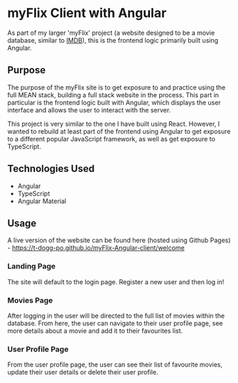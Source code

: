# myFlix Client with Angular
As part of my larger 'myFlix' project (a website designed to be a movie database, similar to [IMDB](https://www.imdb.com/)), this is the frontend logic primarily built using Angular.

## Purpose
The purpose of the myFlix site is to get exposure to and practice using the full MEAN stack, building a full stack website in the process. This part in particular is the frontend logic built with Angular, which displays the user interface and allows the user to interact with the server.

This project is very similar to the one I have built using React. However, I wanted to rebuild at least part of the frontend using Angular to get exposure to a different popular JavaScript framework, as well as get exposure to TypeScript.

## Technologies Used
* Angular
* TypeScript
* Angular Material

## Usage
A live version of the website can be found here (hosted using Github Pages) - https://t-dogg-po.github.io/myFlix-Angular-client/welcome
### Landing Page
The site will default to the login page. Register a new user and then log in!

### Movies Page
After logging in the user will be directed to the full list of movies within the database. From here, the user can navigate to their user profile page, see more details about a movie and add it to their favourites list.

### User Profile Page
From the user profile page, the user can see their list of favourite movies, update their user details or delete their user profile.